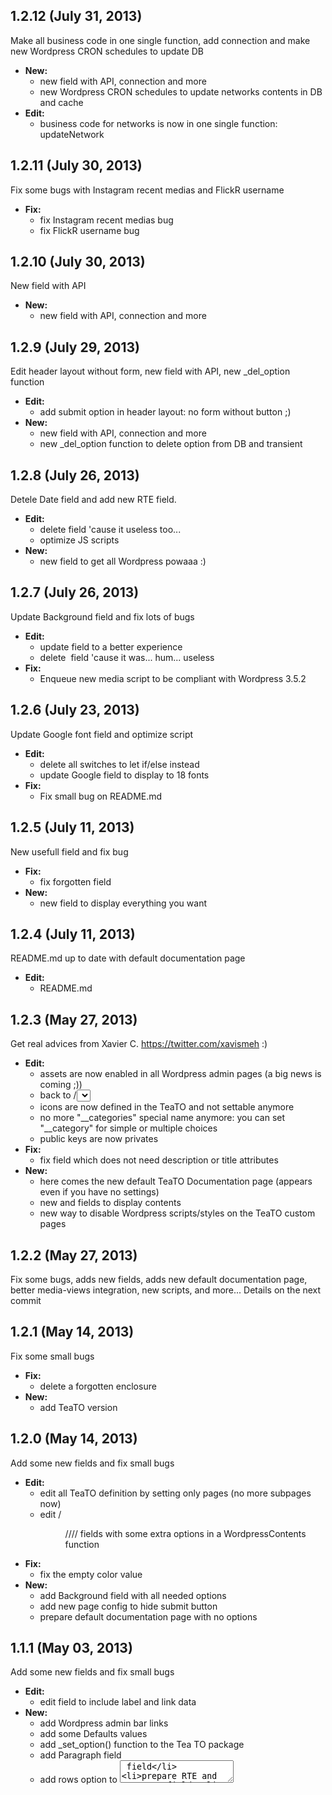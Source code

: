 ## 1.2.12 (July 31, 2013)

Make all business code in one single function, add <twitter> connection and make new Wordpress CRON schedules to update DB

- **New:**
  - new <twitter> field with API, connection and more
  - new Wordpress CRON schedules to update networks contents in DB and cache
- **Edit:**
  - business code for networks is now in one single function: updateNetwork


## 1.2.11 (July 30, 2013)

Fix some bugs with Instagram recent medias and FlickR username

- **Fix:**
  - fix Instagram recent medias bug
  - fix FlickR username bug


## 1.2.10 (July 30, 2013)

New <flickr> field with API

- **New:**
  - new <flickr> field with API, connection and more


## 1.2.9 (July 29, 2013)

Edit header layout without form, new <instagram> field with API, new _del_option function

- **Edit:**
  - add submit option in header layout: no form without button ;)
- **New:**
  - new <instagram> field with API, connection and more
  - new _del_option function to delete option from DB and transient


## 1.2.8 (July 26, 2013)

Detele Date field and add new RTE field.

- **Edit:**
  - delete <date> field 'cause it useless too...
  - optimize JS scripts
- **New:**
  - new <rte> field to get all Wordpress powaaa :)


## 1.2.7 (July 26, 2013)

Update Background field and fix lots of bugs

- **Edit:**
  - update <background> field to a better experience
  - delete <image> field 'cause it was... hum... useless
- **Fix:**
  - Enqueue new media script to be compliant with Wordpress 3.5.2


## 1.2.6 (July 23, 2013)

Update Google font field and optimize script

- **Edit:**
  - delete all switches to let if/else instead
  - update Google <font> field to display to 18 fonts
- **Fix:**
  - Fix small bug on README.md


## 1.2.5 (July 11, 2013)

New usefull field and fix bug

- **Fix:**
  - fix <multiselect> forgotten field
- **New:**
  - new <include> field to display everything you want


## 1.2.4 (July 11, 2013)

README.md up to date with default documentation page

- **Edit:**
  - README.md


## 1.2.3 (May 27, 2013)

Get real advices from Xavier C. <https://twitter.com/xavismeh> :)

- **Edit:**
  - assets are now enabled in all Wordpress admin pages (a big news is coming ;))
  - back to <checkbox>/<select>/<radio> instead of <choice> (not userfriendly)
  - icons are now defined in the TeaTO and not settable anymore
  - no more "__categories" special name anymore: you can set "__category" for simple or multiple choices
  - public keys are now privates
- **Fix:**
  - fix <hidden> field which does not need description or title attributes
- **New:**
  - here comes the new default TeaTO Documentation page (appears even if you have no settings)
  - new <features> and <list> fields to display contents
  - new way to disable Wordpress scripts/styles on the TeaTO custom pages


## 1.2.2 (May 27, 2013)

Fix some bugs, adds new fields, adds new default documentation page, better media-views integration, new scripts, and more...
Details on the next commit


## 1.2.1 (May 14, 2013)

Fix some small bugs

- **Fix:**
  - delete a forgotten enclosure
- **New:**
  - add TeaTO version


## 1.2.0 (May 14, 2013)

Add some new fields and fix small bugs

- **Edit:**
  - edit all TeaTO definition by setting only pages (no more subpages now)
  - edit <category>/<menu>/<page>/<post>/<posttype>/<tag> fields with some extra options in a WordpressContents function
- **Fix:**
  - fix the empty color value
- **New:**
  - add Background field with all needed options
  - add new page config to hide submit button
  - prepare default documentation page with no options


## 1.1.1 (May 03, 2013)

Add some new fields and fix small bugs

- **Edit:**
  - edit <social> field to include label and link data
- **New:**
  - add Wordpress admin bar links
  - add some Defaults values
  - add _set_option() function to the Tea TO package
  - add Paragraph field
  - add rows option to <textarea> field
  - prepare RTE and Date new fields


## 1.1.0 (April 25, 2013)

Add some new fields and fix small bugs

- **Edit:**
  - edit <br/> and <hr/> fields
  - edit <text> field with some extra options instead of number/range/email/password/search/url fields
- **Fix:**
  - fix <font> field
- **New:**
  - add _get_option() function to the Tea TO package
  - add Choice field with some extra options instead of checkbox/radio/select/multiselect fields


## 1.0.3 (March 31, 2013)

Some improvments on checkbox fields and new social icons

- **New:**
  - add an "Un/select all checkboxes" on image and social fields
  - add Bloglovin, Hellocoton and Youtube social icons


## 1.0.2 (March 31, 2013)

Add a small checkbox feature

- **New:**
  - add an "Un/select all checkboxes" on checkbox field


## 1.0.1 (March 26, 2013)

List now all next todos and add some extra features

- **Fix:**
  - fix title display on breadcrumb
  - fix JS media popin
- **New:**
  - uses now the Wordpress Media Uploader
  - uses now the Wordpress Color field
  - add information in function comments
  - add admin warning messages
  - add Instagram social button


## v1.0.0 (October 30, 2012)

- **Initial release**
